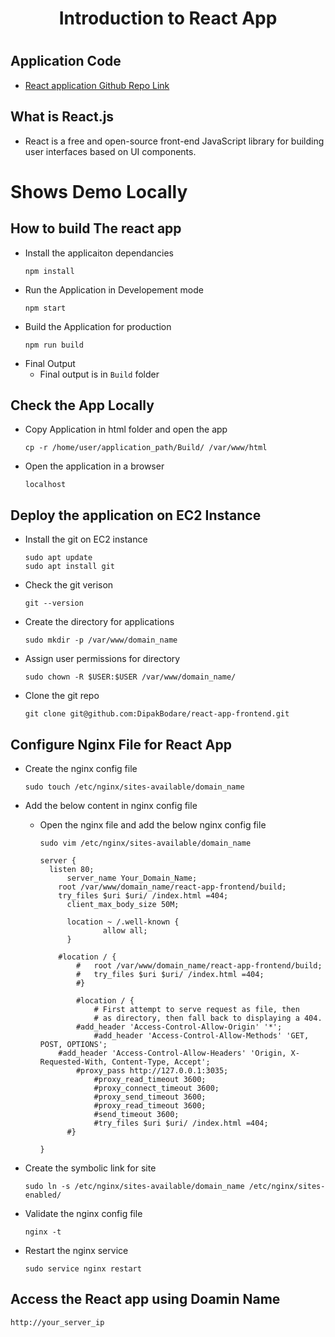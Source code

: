 <h1 align="center"> Introduction to React App <h1>

## Application Code
- [React application Github Repo Link](https://github.com/DipakBodare/react-app-frontend)  
  
## What is React.js
  - React is a free and open-source front-end JavaScript library for building user interfaces based on UI components.
  
# Shows Demo Locally
  
## How to build The react app  

- Install the applicaiton dependancies
  ```
  npm install
  ```
- Run the Application in Developement mode
  ```
  npm start
  ```
- Build the Application for production 
  ```
  npm run build
  ```
- Final Output
  - Final output is in `Build` folder
  
## Check the App Locally
- Copy Application in html folder and open the app
  ``` 
  cp -r /home/user/application_path/Build/ /var/www/html
  ```
- Open the application in a browser
  ```
  localhost
  ```
## Deploy the application on EC2 Instance
- Install the git on EC2 instance
  ```
  sudo apt update
  sudo apt install git
  ```
   
- Check the git verison
  ```
  git --version
  ```
- Create the directory for applications
  ```
  sudo mkdir -p /var/www/domain_name  
  ```	
	
- Assign user permissions for directory	
  ```
  sudo chown -R $USER:$USER /var/www/domain_name/
  ```
	
- Clone the git repo
  ```
  git clone git@github.com:DipakBodare/react-app-frontend.git
  ```  
	
## Configure Nginx File for React App
- Create the nginx config file
  ```
  sudo touch /etc/nginx/sites-available/domain_name
  ```
  
- Add the below content in nginx config file  
  
  - Open the nginx file and add the below nginx config file
    ```
    sudo vim /etc/nginx/sites-available/domain_name
    ```
    
    ```
    server {
	  listen 80;
          server_name Your_Domain_Name;
		root /var/www/domain_name/react-app-frontend/build;
		try_files $uri $uri/ /index.html =404;
          client_max_body_size 50M;
          
          location ~ /.well-known {
                  allow all;
          }

		#location / {
	        #	root /var/www/domain_name/react-app-frontend/build;
	        #	try_files $uri $uri/ /index.html =404;
	        #}
	
	        #location / {
                # First attempt to serve request as file, then
                # as directory, then fall back to displaying a 404.
 	        #add_header 'Access-Control-Allow-Origin' '*';
                #add_header 'Access-Control-Allow-Methods' 'GET, POST, OPTIONS';
		#add_header 'Access-Control-Allow-Headers' 'Origin, X-Requested-With, Content-Type, Accept';
        	#proxy_pass http://127.0.0.1:3035;
                #proxy_read_timeout 3600;
                #proxy_connect_timeout 3600;
                #proxy_send_timeout 3600;
                #proxy_read_timeout 3600;
                #send_timeout 3600;  
                #try_files $uri $uri/ /index.html =404;
          #}

    }
    ```
  
- Create the symbolic link for site
  ```
  sudo ln -s /etc/nginx/sites-available/domain_name /etc/nginx/sites-enabled/
  ```
  
- Validate the nginx config file
  ```
  nginx -t
  ```
  
- Restart the nginx service
  ```
  sudo service nginx restart
  ```
    
## Access the React app using Doamin Name  
```
http://your_server_ip
```
	

